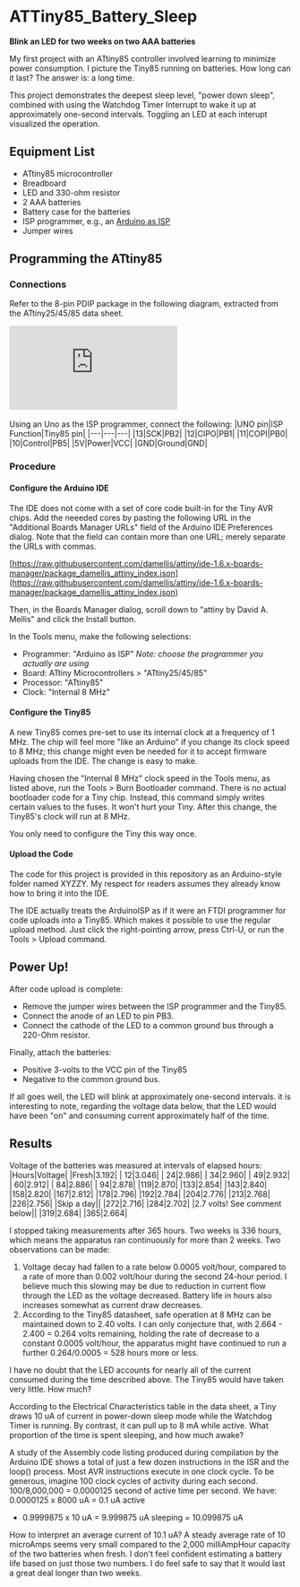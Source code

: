 # ATTiny85_Battery_Sleep
**Blink an LED for two weeks on two AAA batteries**

My first project with an ATtiny85 controller involved learning to minimize power consumption. I picture the Tiny85 running on batteries. How long can it last? The answer is: a long time.

This project demonstrates the deepest sleep level, "power down sleep", combined with using the Watchdog Timer Interrupt to wake it up at approximately one-second intervals. Toggling an LED at each interupt visualized the operation.

## Equipment List
* ATtiny85 microcontroller
* Breadboard
* LED and 330-ohm resistor
* 2 AAA batteries
* Battery case for the batteries
* ISP programmer, e.g., an [Arduino as ISP](https://docs.arduino.cc/built-in-examples/arduino-isp/ArduinoISP)
* Jumper wires

## Programming the ATtiny85
### Connections
Refer to the 8-pin PDIP package in the following diagram, extracted from the ATtiny25/45/85 data sheet.

![ATtiny25/45/85 Package Diagram](https://github.com/IowaDave/ATTiny85_Battery_Sleep/blob/main/Tiny85_Package_Diagram.pdf)

Using an Uno as the ISP programmer, connect the following:
|UNO pin|ISP Function|Tiny85 pin|
|---|---|---|
|13|SCK|PB2|
|12|CIPO|PB1|
|11|COPI|PB0|
|10|Control|PB5|
|5V|Power|VCC|
|GND|Ground|GND|
### Procedure
#### Configure the Arduino IDE
The IDE does not come with a set of core code built-in for the Tiny AVR chips. Add the neeeded cores by pasting the following URL in the "Additional Boards Manager URLs" field of the Arduino IDE Preferences dialog. Note that the field can contain more than one URL; merely separate the URLs with commas.

[https://raw.githubusercontent.com/damellis/attiny/ide-1.6.x-boards-manager/package_damellis_attiny_index.json](https://raw.githubusercontent.com/damellis/attiny/ide-1.6.x-boards-manager/package_damellis_attiny_index.json)

Then, in the Boards Manager dialog, scroll down to "attiny by David A. Mellis" and click the Install button.

In the Tools menu, make the following selections:
* Programmer: "Arduino as ISP" *Note: choose the programmer you actually are using*
* Board: ATtiny Microcontrollers > "ATtiny25/45/85"
* Processor: "ATtiny85"
* Clock: "Internal 8 MHz"

#### Configure the Tiny85
A new Tiny85 comes pre-set to use its internal clock at a frequency of 1 MHz. The chip will feel more "like an Arduino" if you change its clock speed to 8 MHz; this change might even be needed for it to accept firmware uploads from the IDE. The change is easy to make.

Having chosen the "Internal 8 MHz" clock speed in the Tools menu, as listed above, run the Tools > Burn Bootloader command. There is no actual bootloader code for a Tiny chip. Instead, this command simply writes certain values to the fuses. It won't hurt your Tiny. After this change, the Tiny85's clock will run at 8 MHz.

You only need to configure the Tiny this way once.

#### Upload the Code
The code for this project is provided in this repository as an Arduino-style folder named XYZZY. My respect for readers assumes they already know how to bring it into the IDE.

The IDE actually treats the ArduinoISP as if it were an FTDI programmer for code uploads into a Tiny85. Which makes it possible to use the regular upload method. Just click the right-pointing arrow, press Ctrl-U, or run the Tools > Upload command.

## Power Up!
After code upload is complete: 
* Remove the jumper wires between the ISP programmer and the Tiny85. 
* Connect the anode of an LED to pin PB3.
* Connect the cathode of the LED to a common ground bus through a 220-Ohm resistor.

Finally, attach the batteries:
* Positive 3-volts to the VCC pin of the Tiny85
* Negative to the common ground bus.

If all goes well, the LED will blink at approximately one-second intervals. it is interesting to note, regarding the voltage data below, that the LED would have been "on" and consuming current approximately half of the time.

## Results
Voltage of the batteries was measured at intervals of elapsed hours:
|Hours|Voltage|
|Fresh|3.192|
| 12|3.046|
| 24|2.986|
| 34|2.960|
| 49|2.932|
| 60|2.912|
| 84|2.886|
| 94|2.878|
|119|2.870|
|133|2.854|
|143|2.840|
|158|2.820|
|167|2.812|
|178|2.796|
|192|2.784|
|204|2.776|
|213|2.768|
|226|2.756|
|Skip a day||
|272|2.716|
|284|2.702|
|2.7 volts! See comment below||
|319|2.684|
|365|2.664|

I stopped taking measurements after 365 hours. Two weeks is 336 hours, which means the apparatus ran continuously for more than 2 weeks. Two observations can be made:

1. Voltage decay had fallen to a rate below 0.0005 volt/hour, compared to a rate of more than 0.002 volt/hour during the second 24-hour period. I believe much this slowing may be due to reduction in current flow through the LED as the voltage decreased. Battery life in hours also increases somewhat as current draw decreases. 
2. According to the Tiny85 datasheet, safe operation at 8 MHz can be maintained down to 2.40 volts. I can only conjecture that, with 2.664 - 2.400 = 0.264 volts remaining, holding the rate of decrease to a constant 0.0005 volt/hour, the apparatus might have continued to run a further 0.264/0.0005 = 528 hours more or less. 

I have no doubt that the LED accounts for nearly all of the current consumed during the time described above. The Tiny85 would have taken very little. How much?

According to the Electrical Characteristics table in the data sheet, a Tiny draws 10 uA of current in power-down sleep mode while the Watchdog Timer is running. By contrast, it can pull up to 8 mA while active. What proportion of the time is spent sleeping, and how much awake?

A study of the Assembly code listing produced during compilation by the Arduino IDE shows a total of just a few dozen instructions in the ISR and the loop() process. Most AVR instructions execute in one clock cycle. To be generous, imagine 100 clock cycles of activity during each second. 100/8,000,000 = 0.0000125 second of active time per second. We have:
  0.0000125 x 8000 uA = 0.1 uA active
+ 0.9999875 x 10 uA = 9.999875 uA sleeping
= 10.099875 uA 

How to interpret an average current of 10.1 uA? A steady average rate of 10 microAmps seems very small compared to the 2,000 milliAmpHour capacity of the two batteries when fresh. I don't feel confident estimating a battery life based on just those two numbers. I do feel safe to say that it would last a great deal longer than two weeks.
